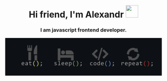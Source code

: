 <h1 align="center">
  Hi friend, I'm Alexandr
  <img width="40" height="40" src="https://github.com/blackcater/blackcater/raw/main/images/Hi.gif" height="32"/>
</h1>
<div>
<h3 align="center">I am javascript frontend developer.</h3>
<img src="./bg.jpg" />
</div>


